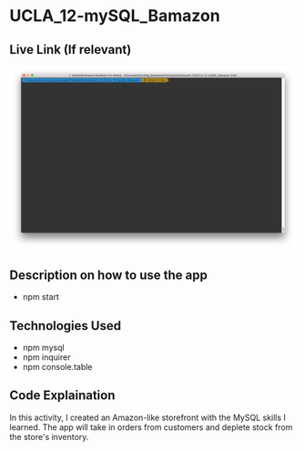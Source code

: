 # UCLA_12-mySQL_Bamazon

## Live Link (If relevant)
[![Bamazon Video](./bamazon_screenshot.png)](https://youtu.be/pW964SJIZxg)

## Description on how to use the app
- npm start

## Technologies Used
- npm mysql
- npm inquirer
- npm console.table

## Code Explaination
In this activity, I created an Amazon-like storefront with the MySQL skills I learned. The app will take in orders from customers and deplete stock from the store's inventory.